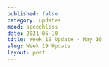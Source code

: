 ```yaml
---
published: false
category: updates
mood: speechless
date: 2021-05-10
title: Week 19 Update - May 10
slug: Week 19 Update
layout: post
---
```






    